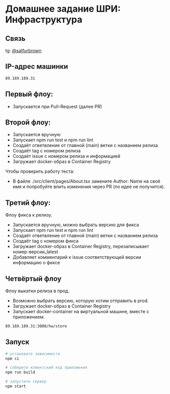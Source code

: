 # Домашнее задание ШРИ: Инфраструктура
## Связь
tg: [@salfurbrown](https://t.me/salfurbrown)

## IP-адрес машинки
```bash
89.169.189.31
```
## Первый флоу:
- Запускается при Pull-Request (далее PR)

## Второй флоу:
- Запускается вручную
- Запускает npm run test и npm run lint
- Создаёт ответвление от главной (main) ветки с названием релиза
- Создаёт tag с номером релиза
- Создаёт issue с номером релиза и информацией
- Загружает docker-образ в Container Registry

Чтобы проверить работу теста:
- В файле ./src/client/pages/About.tsx замените Author: Name на своё имя и попробуйте влить изменения через PR (по идее не получится).

## Третий флоу:
Флоу фикса к релизу.
- Запускается вручную, можно выбрать версию для фикса
- Запускает npm run test и npm run lint
- Создаёт ответвление от главной (main) ветки с названием релиза
- Создаёт tag с номером фикса
- Загружает docker-образ в Container Registry, перезаписывает номер-версии_latest
- Добавляет комментарий к issue соответствующей версии информацию о фиксе

## Четвёртый флоу
Флоу выкатки релиза в прод.
- Возможно выбрать версию, которую хотим отправить в prod.
- Загружает docker-образ в Container Registry
- Запускает docker-container на виртуальной машине, вместе с приложением.

 ```bash
89.169.189.31:3000/hw/store
```

## Запуск

```sh
# установите зависимости
npm ci

# соберите клиентский код приложения
npm run build

# запустите сервер
npm start
```
